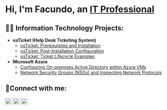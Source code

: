 <h1>Hi, I'm Facundo, an <a href="https://linkedin.com/in/facundoponcecs">IT Professional</a></h1>

<h2>👨‍💻 Information Technology Projects:</h2>

- <b>osTicket (Help Desk Ticketing System)</b>
  - [osTicket: Prerequisites and Installation](https://github.com/facundoponcecs/osticket-prereqs)
  - [osTicket: Post-Installation Configuration](https://github.com/facundoponcecs/post-install-config)
  - [osTicket: Ticket Lifecycle Examples](https://github.com/facundoponcecs/ticket-lifecycle)
- <b>Microsoft Azure</b>
  - [Configuring On-premises Active Directory within Azure VMs](https://github.com/facundoponcecs/configure-ad)
  - [Network Security Groups (NSGs) and Inspecting Network Protocols](https://github.com/facundoponcecs/azure-network-protocols)

<h2>🤳Connect with me:</h2>

[<img align="left" alt="Facundo | Twitter" width="22px" src="https://cdn.jsdelivr.net/npm/simple-icons@v3/icons/twitter.svg" />][twitter]
[<img align="left" alt="Facundo | LinkedIn" width="22px" src="https://cdn.jsdelivr.net/npm/simple-icons@v3/icons/linkedin.svg" />][linkedin]
[<img align="left" alt="Facundo | Instagram" width="22px" src="https://cdn.jsdelivr.net/npm/simple-icons@v3/icons/instagram.svg" />][instagram]

[twitter]: https://twitter.com/facundoponcecs
[instagram]: https://www.instagram.com/poncefacundo
[linkedin]: https://linkedin.com/in/facundo-ponce
